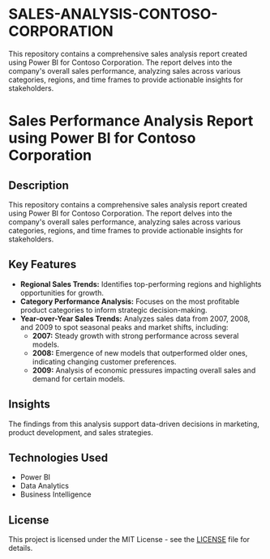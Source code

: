# SALES-ANALYSIS-CONTOSO-CORPORATION
This repository contains a comprehensive sales analysis report created using Power BI for Contoso Corporation. The report delves into the company's overall sales performance, analyzing sales across various categories, regions, and time frames to provide actionable insights for stakeholders.

# Sales Performance Analysis Report using Power BI for Contoso Corporation

## Description
This repository contains a comprehensive sales analysis report created using Power BI for Contoso Corporation. The report delves into the company's overall sales performance, analyzing sales across various categories, regions, and time frames to provide actionable insights for stakeholders.

## Key Features
- **Regional Sales Trends:** Identifies top-performing regions and highlights opportunities for growth.
- **Category Performance Analysis:** Focuses on the most profitable product categories to inform strategic decision-making.
- **Year-over-Year Sales Trends:** Analyzes sales data from 2007, 2008, and 2009 to spot seasonal peaks and market shifts, including:
  - **2007:** Steady growth with strong performance across several models.
  - **2008:** Emergence of new models that outperformed older ones, indicating changing customer preferences.
  - **2009:** Analysis of economic pressures impacting overall sales and demand for certain models.

## Insights
The findings from this analysis support data-driven decisions in marketing, product development, and sales strategies.

## Technologies Used
- Power BI
- Data Analytics
- Business Intelligence

## License
This project is licensed under the MIT License - see the [LICENSE](LICENSE) file for details.
